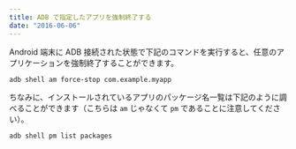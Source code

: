 ```yaml
---
title: ADB で指定したアプリを強制終了する
date: "2016-06-06"
---
```


Android 端末に ADB 接続された状態で下記のコマンドを実行すると、任意のアプリケーションを強制終了することができます。

```
adb shell am force-stop com.example.myapp
```

ちなみに、インストールされているアプリのパッケージ名一覧は下記のように調べることができます（こちらは `am` じゃなくて `pm` であることに注意してください）。

```
adb shell pm list packages
```

